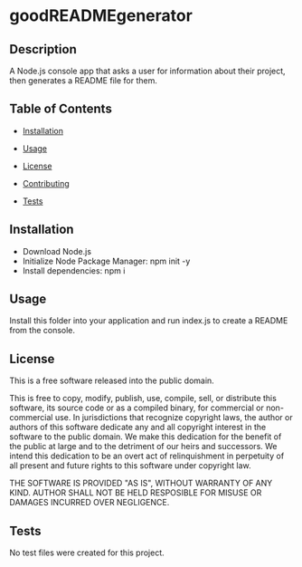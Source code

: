 

# goodREADMEgenerator

## Description

A Node.js console app that asks a user for information about their project, then generates a README file for them.

## Table of Contents

  - [Installation](#Installation)

  - [Usage](#Usage)

  - [License](#License)

  - [Contributing](#Contributing)

  - [Tests](#Tests)

## Installation

- Download Node.js
- Initialize Node Package Manager: npm init -y
- Install dependencies: npm i

## Usage

Install this folder into your application and run index.js to create a README from the console.

## License

This is a free software released into the public domain.

This is free to copy, modify, publish, use, compile, sell, or distribute this software, its source code or as a compiled binary, for commercial or non-commercial use. In jurisdictions that recognize copyright laws, the author or authors of this software dedicate any and all copyright interest in the software to the public domain. We make this dedication for the benefit of the public at large and to the detriment of our heirs and successors. We intend this dedication to be an overt act of relinquishment in perpetuity of all present and future rights to this software under copyright law.

THE SOFTWARE IS PROVIDED "AS IS", WITHOUT WARRANTY OF ANY KIND. AUTHOR SHALL NOT BE HELD RESPOSIBLE FOR MISUSE OR DAMAGES INCURRED OVER NEGLIGENCE.

## Tests

No test files were created for this project.

